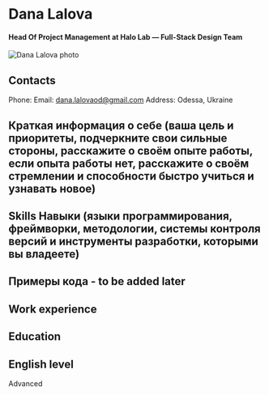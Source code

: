 # Dana Lalova

#### Head Of Project Management at Halo Lab — Full-Stack Design Team

![Dana Lalova photo](https://media-exp1.licdn.com/dms/image/C4D03AQErsliqFZITQw/profile-displayphoto-shrink_800_800/0/1536915103545?e=1620259200&v=beta&t=dvOQfkDU1eY8_9Nb740QFrVhl4fNZVlL0avz8dYCofs)

## Contacts

Phone:
Email: dana.lalovaod@gmail.com
Address: Odessa, Ukraine

## Краткая информация о себе (ваша цель и приоритеты, подчеркните свои сильные стороны, расскажите о своём опыте работы, если опыта работы нет, расскажите о своём стремлении и способности быстро учиться и узнавать новое)

## Skills Навыки (языки программирования, фреймворки, методологии, системы контроля версий и инструменты разработки, которыми вы владеете)

## Примеры кода - to be added later

## Work experience

## Education

## English level

Advanced
